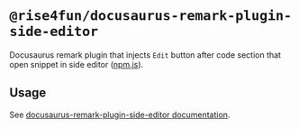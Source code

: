 # `@rise4fun/docusaurus-remark-plugin-side-editor`

Docusaurus remark plugin that injects `Edit` button after code section that open snippet in side editor ([npm.js](https://www.npmjs.com/package/@rise4fun/docusaurus-theme-side-editor)).

## Usage

See [docusaurus-remark-plugin-side-editor documentation](https://microsoft.github.io/docusaurus-plugins-rise4fun/docs/plugins/docusaurus-remark-plugin-side-editor).
